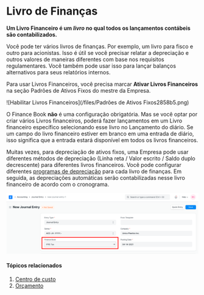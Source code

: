 # Livro de Finanças


**Um Livro Financeiro é um *livro* no qual todos os lançamentos contábeis são contabilizados.**


Você pode ter vários livros de finanças. Por exemplo, um livro para fisco e outro para acionistas. Isso é útil se você precisar relatar a depreciação e outros valores de maneiras diferentes com base nos requisitos regulamentares. Você também pode usar isso para lançar balanços alternativos para seus relatórios internos.


Para usar Livros Financeiros, você precisa marcar **Ativar Livros Financeiros** na seção Padrões de Ativos Fixos do mestre da Empresa.


![Habilitar Livros Financeiros](/files/Padrões de Ativos Fixos2858b5.png)


O Finance Book **não** é uma configuração obrigatória. Mas se você optar por criar vários Livros financeiros, poderá fazer lançamentos em um Livro financeiro específico selecionando esse livro no Lançamento do diário. Se um campo do livro financeiro estiver em branco em uma entrada de diário, isso significa que a entrada estará disponível em todos os livros financeiros.


Muitas vezes, para depreciação de ativos fixos, uma Empresa pode usar diferentes métodos de depreciação (Linha reta / Valor escrito / Saldo duplo decrescente) para diferentes livros financeiros. Você pode configurar diferentes [programas de depreciação](/docs/v13/user/manual/en/asset/asset-depreciation) para cada livro de finanças. Em seguida, as depreciações automáticas serão contabilizadas nesse livro financeiro de acordo com o cronograma.


![Livro Financeiro](/files/finance-book.png)


#### Tópicos relacionados


1. [Centro de custo](/docs/v13/user/manual/en/accounts/cost-center)
2. [Orçamento](/docs/v13/user/manual/en/accounts/orçamento)
